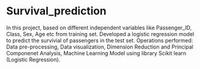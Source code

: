 # Survival_prediction

In this project, based on different independent variables like Passenger_ID, Class, Sex, Age etc from training set. Developed a logistic regression model to predict the survivial of passengers in the test set. 
Operations performed: 
Data pre-processing, Data visualization, Dimension Reduction and Principal Componenet Analysis, Machine Learning Model using library Scikit learn (Logistic Regression).
